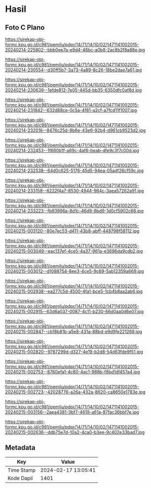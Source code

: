 # Hasil

## Foto C Plano

https://sirekap-obj-formc.kpu.go.id/c981/pemilu/pdpr/14/71/14/10/02/1471141002015-20240214-225802--bbb0ee7a-e9d4-48bc-a0b8-2ac8b2f8a88e.jpg

https://sirekap-obj-formc.kpu.go.id/c981/pemilu/pdpr/14/71/14/10/02/1471141002015-20240214-230554--d30ff5b7-3a73-4a89-8c26-18be2dae7a61.jpg

https://sirekap-obj-formc.kpu.go.id/c981/pemilu/pdpr/14/71/14/10/02/1471141002015-20240214-230639--1efde812-7e05-445d-bb35-6350dfc0af8d.jpg

https://sirekap-obj-formc.kpu.go.id/c981/pemilu/pdpr/14/71/14/10/02/1471141002015-20240214-231842--632d88ce-0c5a-4f81-a2cf-a7fcd11f1007.jpg

https://sirekap-obj-formc.kpu.go.id/c981/pemilu/pdpr/14/71/14/10/02/1471141002015-20240214-232016--8476c25d-9b6e-43e6-92b4-d961cb9523d2.jpg

https://sirekap-obj-formc.kpu.go.id/c981/pemilu/pdpr/14/71/14/10/02/1471141002015-20240214-232453--1f660b1f-a69c-4af6-beab-dfe9c3f7c00d.jpg

https://sirekap-obj-formc.kpu.go.id/c981/pemilu/pdpr/14/71/14/10/02/1471141002015-20240214-232538--64d0c625-5176-45d5-94ea-05adf26cf59c.jpg

https://sirekap-obj-formc.kpu.go.id/c981/pemilu/pdpr/14/71/14/10/02/1471141002015-20240214-233158--6222f4a7-8530-4944-984c-3aea57262a91.jpg

https://sirekap-obj-formc.kpu.go.id/c981/pemilu/pdpr/14/71/14/10/02/1471141002015-20240214-233223--fb93996a-8d1c-46d9-8bd9-1d0cf5902c66.jpg

https://sirekap-obj-formc.kpu.go.id/c981/pemilu/pdpr/14/71/14/10/02/1471141002015-20240215-003120--80e7ec53-d411-43b8-abff-448798f58112.jpg

https://sirekap-obj-formc.kpu.go.id/c981/pemilu/pdpr/14/71/14/10/02/1471141002015-20240215-003049--eac137ef-4ce5-4a37-961a-e3696da9cdb2.jpg

https://sirekap-obj-formc.kpu.go.id/c981/pemilu/pdpr/14/71/14/10/02/1471141002015-20240215-003012--d1088754-8ee3-4ce5-9c69-5ab12359a669.jpg

https://sirekap-obj-formc.kpu.go.id/c981/pemilu/pdpr/14/71/14/10/02/1471141002015-20240215-002938--ea277c5d-4500-4fa1-bce5-1cb4b8aa2ab6.jpg

https://sirekap-obj-formc.kpu.go.id/c981/pemilu/pdpr/14/71/14/10/02/1471141002015-20240215-002915--63d6a037-0087-4c11-b230-66d0aa0d6e07.jpg

https://sirekap-obj-formc.kpu.go.id/c981/pemilu/pdpr/14/71/14/10/02/1471141002015-20240215-002847--cb18b81b-a5e8-431a-88bd-e9d9fe221268.jpg

https://sirekap-obj-formc.kpu.go.id/c981/pemilu/pdpr/14/71/14/10/02/1471141002015-20240215-002820--9787299d-d327-4e19-b2d8-54d63fde9f51.jpg

https://sirekap-obj-formc.kpu.go.id/c981/pemilu/pdpr/14/71/14/10/02/1471141002015-20240215-002753--8760efa1-4c80-4ac1-988b-f8bd1df457a4.jpg

https://sirekap-obj-formc.kpu.go.id/c981/pemilu/pdpr/14/71/14/10/02/1471141002015-20240215-002723--42028776-a26a-432a-8620-ca8650e1783e.jpg

https://sirekap-obj-formc.kpu.go.id/c981/pemilu/pdpr/14/71/14/10/02/1471141002015-20240215-003156--2aea4381-3bf7-4619-a61a-87fac36bbf7e.jpg

https://sirekap-obj-formc.kpu.go.id/c981/pemilu/pdpr/14/71/14/10/02/1471141002015-20240215-002636--ddb75e7d-10a2-4ca0-b3ee-9c402e33bad7.jpg


## Metadata

| Key        | Value               |
| ---------- | ------------------- |
| Time Stamp | 2024-02-17 13:05:41 |
| Kode Dapil | 1401                |



